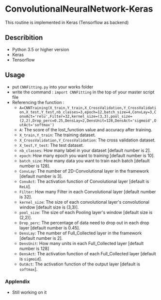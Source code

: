 # ConvolutionalNeuralNetwork-Keras
This routine is implemented in Keras (Tensorflow as backend) 

## Describition
* Python 3.5 or higher version
* Keras
* Tensorflow

## Usage
* put `CNNFitting.py` into your works folder
* write the command : 
             `import CNNFitting` 
  in the top of your master script file
* Referencing the function :
  *  ```A=CNNTraining(X_train,Y_train,X_CrossValidation,Y_CrossValidation,X_test,Y_test,nb_classes=3,epoch=12,batch_size=4,ConvLay=3,ConvAct='relu',Filter=32,kernel_size=(3,3),pool_size=(2,2),Drop_perc=0.25,DensLay=2,DensUnit=128,DensAct='sigmoid',OutAct='softmax')```
  * `A`: The score of the lost_function value and accuracy after training.
  * `X_train,Y_train`: The training dataset.
  * `X_CrossValidation,Y_CrossValidation`:  The cross validation dataset.
  * `X_test,Y_test`: The test dataset.
  * `nb_classes`: How many label in your dataset [default number is 2].
  * `epoch`: How many epoch you want to training [default number is 10].    
  * `batch_size`: How many data you want to train each batch [default number is 128].
  * `ConvLay`: The number of 2D-Convolutional layer in the framework [default number is 3].
  * `ConvAct`: The activation function of Convolutional layer [default is `ReLU`]. 
  * `Filter`: How many Filter in each Convolutional layer [default number is 32].  
  * `kernel_size`: The size of each convolutional layer's convolutional window [default size is (3,3)].
   * `pool_size`: The size of each Pooling layer's window [default size is (2,2)]. 
   * `Drop_perc`: The percentage of data need to drop out in each drop layer [default number is 0.45].   
  * `DensLay`: The number of Full_Collected layer in the framework [default number is 2].
  * `DensUnit`: How many units in each Full_Collected layer [default number is 128]
  * `DensAct`: The activation function of each Full_Collected layer [default is `sigmoid`].
  * `OutAct`: The activation function of the output layer [default is `softmax`].
  
### Applendix
* Still working on it 
